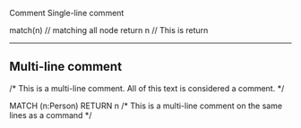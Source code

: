 Comment
Single-line comment

match(n) // matching all node
return n // This is return


   
----------
Multi-line comment
----------
/*
This is a multi-line comment.
All of this text is considered a comment.
*/

MATCH (n:Person)
RETURN n  /* This is a multi-line comment on
              the same lines as a command */